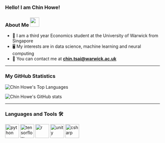 ### Hello! I am Chin Howe!

###  About Me <img src="https://media.giphy.com/media/WUlplcMpOCEmTGBtBW/giphy.gif" width="30">
- :open_book: I am a third year Economics student at the University of Warwick from Singapore
- :desktop_computer: My interests are in data science, machine learning and neural computing
- :email: You can contact me at [**chin.tsai@warwick.ac.uk**](chin.tsai@warwick.ac.uk)
---
### My GitHub Statistics
![Chin Howe's Top Languages](https://github-readme-stats.vercel.app/api/top-langs/?username=Gyro007&layout=compact&theme=tokyonight)

![Chin Howe's GitHub stats](https://github-readme-stats.vercel.app/api?username=Gyro007&show_icons=true&theme=catppuccin_tokyonight)

---
### Languages and Tools :hammer_and_wrench:
<p align="left">
  <img src="https://cdn.jsdelivr.net/gh/devicons/devicon/icons/python/python-original-wordmark.svg" alt="python" width="45" height="45" />
  <img src="https://cdn.jsdelivr.net/gh/devicons/devicon/icons/tensorflow/tensorflow-original.svg" alt="tensorflow" width="45" height="45" />
  <img src="https://cdn.jsdelivr.net/gh/devicons/devicon/icons/r/r-original.svg" alt="r" width="45" height="45" />
  <img src="https://cdn.jsdelivr.net/gh/devicons/devicon/icons/unity/unity-original.svg" alt="unity" width="45" height="45" />
  <img src="https://cdn.jsdelivr.net/gh/devicons/devicon/icons/csharp/csharp-original.svg" alt="csharp" width="45" height="45" />
</p>
